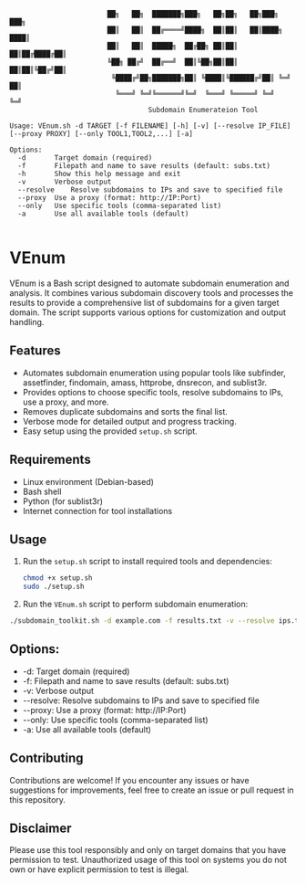 ```
                        ██╗   ██╗  ███████╗███╗   ██╗██╗   ██╗███╗   ███╗
                        ██║   ██║  ██╔════╝████╗  ██║██║   ██║████╗ ████║
                        ██║   ██║  █████╗  ██╔██╗ ██║██║   ██║██╔████╔██║
                        ╚██╗ ██╔╝  ██╔══╝  ██║╚██╗██║██║   ██║██║╚██╔╝██║
                         ╚████╔╝██╗███████╗██║ ╚████║╚██████╔╝██║ ╚═╝ ██║
                          ╚═══╝ ╚═╝╚══════╝╚═╝  ╚═══╝ ╚═════╝ ╚═╝     ╚═╝
                                  Subdomain Enumerateion Tool

Usage: VEnum.sh -d TARGET [-f FILENAME] [-h] [-v] [--resolve IP_FILE] [--proxy PROXY] [--only TOOL1,TOOL2,...] [-a]

Options:
  -d       Target domain (required)
  -f       Filepath and name to save results (default: subs.txt)
  -h       Show this help message and exit
  -v       Verbose output
  --resolve    Resolve subdomains to IPs and save to specified file
  --proxy  Use a proxy (format: http://IP:Port)
  --only   Use specific tools (comma-separated list)
  -a       Use all available tools (default)
                                              
```

# VEnum

VEnum is a Bash script designed to automate subdomain enumeration and analysis. It combines various subdomain discovery tools and processes the results to provide a comprehensive list of subdomains for a given target domain. The script supports various options for customization and output handling.

## Features

- Automates subdomain enumeration using popular tools like subfinder, assetfinder, findomain, amass, httprobe, dnsrecon, and sublist3r.
- Provides options to choose specific tools, resolve subdomains to IPs, use a proxy, and more.
- Removes duplicate subdomains and sorts the final list.
- Verbose mode for detailed output and progress tracking.
- Easy setup using the provided `setup.sh` script.

## Requirements

- Linux environment (Debian-based)
- Bash shell
- Python (for sublist3r)
- Internet connection for tool installations

## Usage

1. Run the `setup.sh` script to install required tools and dependencies:

   ```bash
   chmod +x setup.sh
   sudo ./setup.sh
   ```
2. Run the `VEnum.sh` script to perform subdomain enumeration:
  ```bash
  ./subdomain_toolkit.sh -d example.com -f results.txt -v --resolve ips.txt --proxy http://127.0.0.1:8080 --only subfinder,assetfinder
  ```
## Options:
* -d: Target domain (required)
* -f: Filepath and name to save results (default: subs.txt)
* -v: Verbose output
* --resolve: Resolve subdomains to IPs and save to specified file
* --proxy: Use a proxy (format: http://IP:Port)
* --only: Use specific tools (comma-separated list)
* -a: Use all available tools (default)

## Contributing
Contributions are welcome! If you encounter any issues or have suggestions for improvements, feel free to create an issue or pull request in this repository.

## Disclaimer
Please use this tool responsibly and only on target domains that you have permission to test. Unauthorized usage of this tool on systems you do not own or have explicit permission to test is illegal.

